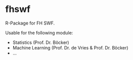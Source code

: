 # fhswf
R-Package for FH SWF.

Usable for the following module:
- Statistics (Prof. Dr. Böcker)
- Machine Learning (Prof. Dr. de Vries & Prof. Dr. Böcker)
- ...
